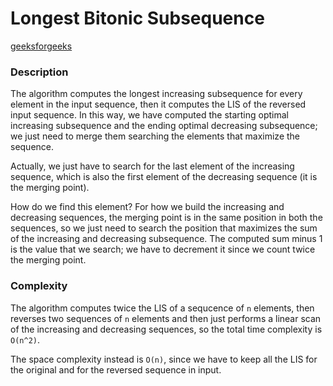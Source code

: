# Longest Bitonic Subsequence

[geeksforgeeks](https://practice.geeksforgeeks.org/problems/longest-bitonic-subsequence/0)

### Description
The algorithm computes the longest increasing subsequence for every element in the input sequence, then it computes the LIS of the reversed input sequence. In this way, we have computed the starting optimal increasing subsequence and the ending optimal decreasing subsequence; we just need to merge them searching the elements that maximize the sequence.

Actually, we just have to search for the last element of the increasing sequence, which is also the first element of the decreasing sequence (it is the merging point).

How do we find this element? For how we build the increasing and decreasing sequences, the merging point is in the same position in both the sequences, so we just need to search the position that maximizes the sum of the increasing and decreasing subsequence. The computed sum minus 1 is the value that we search; we have to decrement it since we count twice the merging point.

### Complexity
The algorithm computes twice the LIS of a sequcence of `n` elements, then reverses two sequences of `n` elements and then just performs a linear scan of the increasing and decreasing sequences, so the total time complexity is `O(n^2)`.

The space complexity instead is `O(n)`, since we have to keep all the LIS for the original and for the reversed sequence in input.
